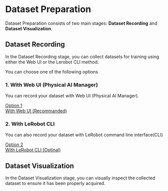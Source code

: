 # Dataset Preparation

Dataset Preparation consists of two main stages: **Dataset Recording** and **Dataset Visualization**.

## Dataset Recording

In the Dataset Recording stage, you can collect datasets for training using either the Web UI or the Lerobot CLI method.

You can choose one of the following options

### 1. With Web UI (Physical AI Manager)

You can record your dataset with Web UI (Physical AI Manager).

<a href="/dataset_preparation_with_web_ui" class="button-dataset-preparation-option">
Option 1<br>With Web UI (Recommanded)
</a>

### 2. With LeRobot CLI

You can also record your dataset with LeRobot command line interface(CLI)

<a href="/dataset_preparation_with_lerobot_cli" class="button-dataset-preparation-option">
Option 2<br>With LeRobot CLI (Optinal)
</a>

## Dataset Visualization

In the Dataset Visualization stage, you can visually inspect the collected dataset to ensure it has been properly acquired.
